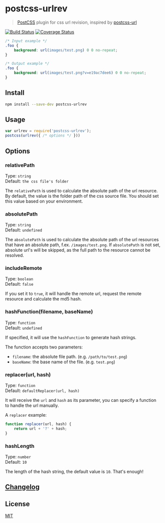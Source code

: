 # postcss-urlrev

> [PostCSS] plugin for css url revision, inspired by [postcss-url]

[![Build Status][ci-img]][ci]
[![Coverage Status][co-img]][co]


```css
/* Input example */
.foo {
    background: url(images/test.png) 0 0 no-repeat;
}
```

```css
/* Output example */
.foo {
    background: url(images/test.png?v=e19ac7dee6) 0 0 no-repeat;
}
```

## Install

```sh
npm install --save-dev postcss-urlrev
```

## Usage

```js
var urlrev = require('postcss-urlrev');
postcss(urlrev({ /* options */ }))
```

## Options

### relativePath

Type: `string`  
Default: `the css file's folder`

The `relativePath` is used to calculate the absolute path of the url resource. 
By default, the value is the folder path of the css source file. You should
set this value based on your environment.

### absolutePath

Type: `string`  
Default: `undefined`

The `absolutePath` is used to calculate the absolute path of the url resources that have an absolute path, f.ex. `/images/test.png`. 
If `absolutePath` is not set, absolute url's will be skipped, as the full path to the resource cannot be resolved.

### includeRemote

Type: `boolean`  
Default: `false`

If you set it to `true`, it will handle the remote url, request the remote 
resource and calculate the md5 hash.

### hashFunction(filename, baseName)

Type: `function`  
Default: `undefined`

If specified, it will use the `hashFunction` to generate hash strings.

The function accepts two parameters:
 - `filename`: the absolute file path. (e.g. `/path/to/test.png`)
 - `baseName`: the base name of the file. (e.g. `test.png`)

### replacer(url, hash)

Type: `function`  
Default: `defaultReplacer(url, hash)`

It will receive the `url` and `hash` as its parameter, you can specify a 
function to handle the url manually.

A `replacer` example:

```js
function replacer(url, hash) {
    return url + '?' + hash;
}
```


### hashLength

Type: `number`  
Default: `10`

The length of the hash string, the default value is `10`. That's enough!


## [Changelog](CHANGELOG.md)

## License

[MIT]

[PostCSS]:      https://github.com/postcss/postcss
[co-img]:       https://coveralls.io/repos/github/yuezk/postcss-urlrev/badge.svg?branch=master
[co]:           https://coveralls.io/github/yuezk/postcss-urlrev?branch=master
[ci-img]:       https://travis-ci.org/yuezk/postcss-urlrev.svg
[ci]:           https://travis-ci.org/yuezk/postcss-urlrev
[postcss-url]:  https://github.com/postcss/postcss-url
[MIT]:          LICENSE
